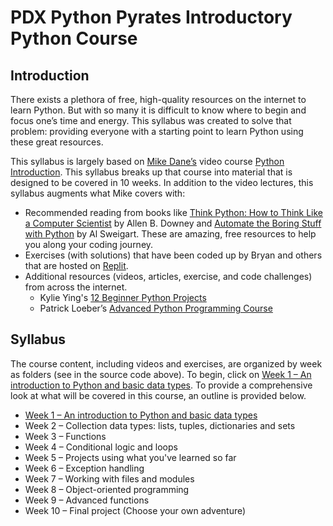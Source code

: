 # PDX Python Pyrates Introductory Python Course

## Introduction

There exists a plethora of free, high-quality resources on the internet to learn Python. But with so many it is difficult to know where to begin and focus one’s time and energy. This syllabus was created to solve that problem: providing everyone with a starting point to learn Python using these great resources.

This syllabus is largely based on [Mike Dane’s](https://www.mikedane.com) video course [Python Introduction](https://www.mikedane.com/programming-languages/python/). This syllabus breaks up that course into material that is designed to be covered in 10 weeks. In addition to the video lectures, this syllabus augments what Mike covers with:

* Recommended reading from books like [Think Python: How to Think Like a Computer Scientist](https://greenteapress.com/thinkpython2/thinkpython2.pdf) by Allen B. Downey and [Automate the Boring Stuff with Python](https://automatetheboringstuff.com/) by Al Sweigart. These are amazing, free resources to help you along your coding journey.
* Exercises (with solutions) that have been coded up by Bryan and others that are hosted on [Replit](https://replit.com/). 
* Additional resources (videos, articles, exercise, and code challenges) from across the internet.
  * Kylie Ying's [12 Beginner Python Projects](https://www.youtube.com/watch?v=8ext9G7xspg)
  * Patrick Loeber’s [Advanced Python Programming Course](https://www.python-engineer.com/courses/advancedpython/) 

## Syllabus

The course content, including videos and exercises, are organized by week as folders (see in the source code above). To begin, click on [Week 1 – An introduction to Python and basic data types](https://github.com/PDXPythonPirates/python-101/tree/main/Week%201%20–%20An%20introduction%20to%20Python%20and%20basic%20data%20types). To provide a comprehensive look at what will be covered in this course, an outline is provided below.

* [Week 1 – An introduction to Python and basic data types](https://github.com/PDXPythonPirates/python-101/tree/main/Week%201%20–%20An%20introduction%20to%20Python%20and%20basic%20data%20types)
* Week 2 – Collection data types: lists, tuples, dictionaries and sets
* Week 3 – Functions
* Week 4 – Conditional logic and loops
* Week 5 – Projects using what you've learned so far
* Week 6 – Exception handling
* Week 7 – Working with files and modules
* Week 8 – Object-oriented programming
* Week 9 – Advanced functions
* Week 10 – Final project (Choose your own adventure)

